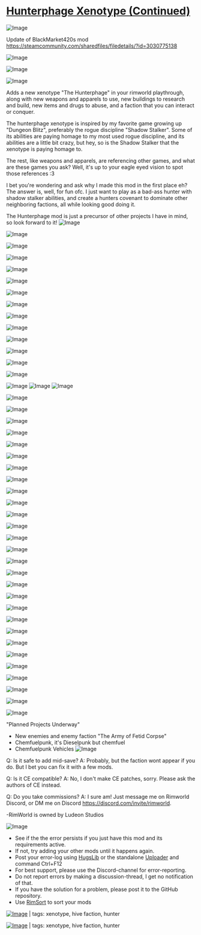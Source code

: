 # [Hunterphage Xenotype (Continued)](https://steamcommunity.com/sharedfiles/filedetails/?id=3376685206)

![Image](https://i.imgur.com/buuPQel.png)

Update of BlackMarket420s mod https://steamcommunity.com/sharedfiles/filedetails/?id=3030775138

![Image](https://i.imgur.com/pufA0kM.png)
	
![Image](https://i.imgur.com/Z4GOv8H.png)

![Image](https://i.imgur.com/9LWAeE7.png)

Adds a new xenotype "The Hunterphage" in your rimworld playthrough, along with new weapons and apparels to use, new buildings to research and build, new items and drugs to abuse, and a faction that you can interact or conquer.

The hunterphage xenotype is inspired by my favorite game growing up "Dungeon Blitz", preferably the rogue discipline "Shadow Stalker". Some of its abilities are paying homage to my most used rogue discipline, and its abilities are a little bit crazy, but hey, so is the Shadow Stalker that the xenotype is paying homage to.

The rest, like weapons and apparels, are referencing other games, and what are these games you ask? Well, it's up to your eagle eyed vision to spot those references :3

I bet you're wondering and ask why I made this mod in the first place eh? The answer is, well, for fun ofc. I just want to play as a bad-ass hunter with shadow stalker abilities, and create a hunters covenant to dominate other neighboring factions, all while looking good doing it.

The Hunterphage mod is just a precursor of other projects I have in mind, so look forward to it!
![Image](https://i.imgur.com/eZ8dtf8.png)

![Image](https://i.imgur.com/vCx2sLz.png)

![Image](https://i.imgur.com/mwsmDwZ.png)

![Image](https://i.imgur.com/8YhmVgO.png)

![Image](https://i.imgur.com/l3LEJiZ.png)

![Image](https://i.imgur.com/gO1z37Z.png)

![Image](https://i.imgur.com/sjqcyCV.png)

![Image](https://i.imgur.com/QsrRCV5.png)

![Image](https://i.imgur.com/CYpGNvr.png)

![Image](https://i.imgur.com/95c3mKM.png)

![Image](https://i.imgur.com/QncuTWS.png)

![Image](https://i.imgur.com/s3xk5PZ.png)

![Image](https://i.imgur.com/RPzzPKR.png)

![Image](https://i.imgur.com/Ky496hi.png)

![Image](https://i.imgur.com/yyGEIWu.jpg)
![Image](https://i.imgur.com/KSSTbcE.jpg)
![Image](https://i.imgur.com/fquyJzm.png)

![Image](https://i.imgur.com/p50zmqh.png)

![Image](https://i.imgur.com/II8s4Oh.png)

![Image](https://i.imgur.com/dejBzV2.png)

![Image](https://i.imgur.com/L3fHReb.png)

![Image](https://i.imgur.com/VVIEOMj.png)

![Image](https://i.imgur.com/7VYE7hd.png)

![Image](https://i.imgur.com/WUoELSP.png)

![Image](https://i.imgur.com/dzIjI4Y.png)

![Image](https://i.imgur.com/ZTNn2xv.png)

![Image](https://i.imgur.com/ZmdVc7m.png)

![Image](https://i.imgur.com/YECLC6W.png)

![Image](https://i.imgur.com/DgThIzT.png)

![Image](https://i.imgur.com/Kly8mVn.png)

![Image](https://i.imgur.com/gnSeFo3.png)

![Image](https://i.imgur.com/tO6gnnw.png)

![Image](https://i.imgur.com/nN5LdaG.png)

![Image](https://i.imgur.com/DwMHLr8.png)

![Image](https://i.imgur.com/GsdpJQm.png)

![Image](https://i.imgur.com/xnPSKLF.png)

![Image](https://i.imgur.com/QD84LWz.png)

![Image](https://i.imgur.com/DzWV7Pl.png)

![Image](https://i.imgur.com/2JLRRsv.png)

![Image](https://i.imgur.com/LCnzziC.png)

![Image](https://i.imgur.com/BFS5fiv.png)

![Image](https://i.imgur.com/wJqwbh1.png)

![Image](https://i.imgur.com/aq7qQ4k.png)

![Image](https://i.imgur.com/bSVpViV.png)

![Image](https://i.imgur.com/YOPIUHV.png)

"Planned Projects Underway"
  - New enemies and enemy faction "The Army of Fetid Corpse"
  - Chemfuelpunk, it's Dieselpunk but chemfuel
  - Chemfuelpunk Vehicles
![Image](https://i.imgur.com/kekF0pY.png)

Q: Is it safe to add mid-save?
A: Probably, but the faction wont appear if you do. But I bet you can fix it with a few mods.

Q: Is it CE compatible?
A: No, I don't make CE patches, sorry. Please ask the authors of CE instead.

Q: Do you take commissions?
A: I sure am! Just message me on Rimworld Discord, or DM me on Discord https://discord.com/invite/rimworld.

-RimWorld is owned by Ludeon Studios

![Image](https://i.imgur.com/PwoNOj4.png)



-  See if the the error persists if you just have this mod and its requirements active.
-  If not, try adding your other mods until it happens again.
-  Post your error-log using [HugsLib](https://steamcommunity.com/workshop/filedetails/?id=818773962) or the standalone [Uploader](https://steamcommunity.com/sharedfiles/filedetails/?id=2873415404) and command Ctrl+F12
-  For best support, please use the Discord-channel for error-reporting.
-  Do not report errors by making a discussion-thread, I get no notification of that.
-  If you have the solution for a problem, please post it to the GitHub repository.
-  Use [RimSort](https://github.com/RimSort/RimSort/releases/latest) to sort your mods

 

[![Image](https://img.shields.io/github/v/release/emipa606/HunterphageXenotype?label=latest%20version&style=plastic&color=9f1111&labelColor=black)](https://steamcommunity.com/sharedfiles/filedetails/changelog/) | tags: xenotype,  hive faction,  hunter 

[![Image](https://img.shields.io/github/v/release/emipa606/HunterphageXenotype?label=latest%20version&style=plastic&color=9f1111&labelColor=black)](https://steamcommunity.com/sharedfiles/filedetails/changelog/3376685206) | tags: xenotype,  hive faction,  hunter
